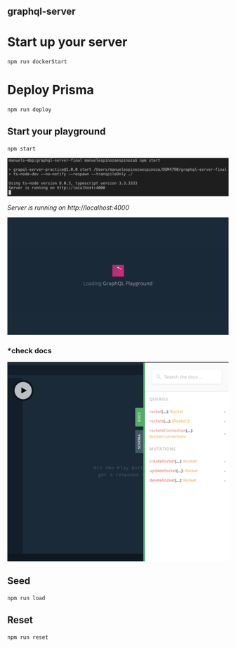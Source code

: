 ## graphql-server

# Start up your server
`npm run dockerStart`

# Deploy Prisma
`npm run deploy`

## Start your playground
`npm start`

![run](img/run.png)

*Server is running on http://localhost:4000*

![playground start](img/playground.png)

### *check docs
![docs](img/docs.png)

## Seed
`npm run load`

## Reset 
`npm run reset`